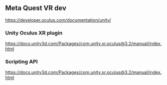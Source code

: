 ## Meta Quest VR dev

https://developer.oculus.com/documentation/unity/


### Unity Oculus XR plugin
https://docs.unity3d.com/Packages/com.unity.xr.oculus@3.2/manual/index.html

### Scripting API
https://docs.unity3d.com/Packages/com.unity.xr.oculus@3.2/manual/index.html


